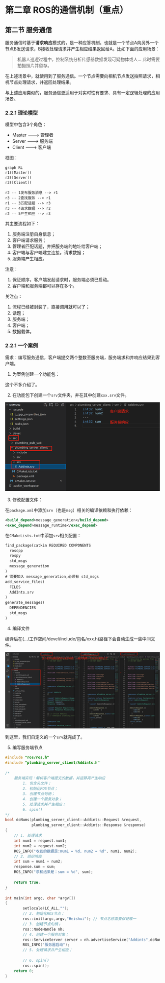# 第二章 ROS的通信机制（重点）

## 第二节 服务通信

服务通信时基于**请求响应**模式的，是一种应答机制。也就是一个节点A向另外一个节点B发送请求，B接收处理请求并产生相应结果返回给A。比如下面的应用场景：

>机器人巡逻过程中，控制系统分析传感器数据发现可疑物体或人... 此时需要拍摄照片并留存。

在上述场景中，就使用到了服务通信。一个节点需要向相机节点发送拍照请求，相机节点处理请求，并返回处理结果。

与上述应用类似的，服务通信更适用于对实时性有要求、具有一定逻辑处理的应用场景。

### 2.2.1 理论模型

模型中包含3个角色：

* Master    ---> 管理者
* Server    ---> 服务端
* Client    ---> 客户端

框图：

```mermaid
graph RL
r1([Master])
r2([Server])
r3([Client])

r2 -- 1发布服务消息 --> r1
r3 -- 2查找服务 --> r1
r1 -- 3匹配话题 --> r3
r3 -- 4请求数据 --> r2
r2 -- 5产生相应 --> r3
```

其主要流程如下：

1. 服务端注册自身信息；
2. 客户端请求服务；
3. 管理者匹配话题，并把服务端的地址给客户端；
4. 客户端与客户端建立连接，请求数据；
5. 服务端产生相应。

注意：

1. 保证顺序，客户端发起请求时，服务端必须已启动。
2. 客户端和服务端都可以存在多个。
   
关注点：

1. 流程已经被封装了，直接调用就可以了；
2. 话题；
3. 服务端；
4. 客户端；
5. 数据载体。

### 2.2.1 一个案例

需求：编写服务通信，客户端提交两个整数至服务端，服务端求和并响应结果到客户端。

1. 为案例创建一个功能包：

这个不多介绍了。

2. 在功能包下创建一个`srv`文件夹，并在其中创建`xxx.srv`文件。

![](./pics/1.png)

3. 修改配置文件：

在`package.xml`中添加`srv`（也是`msg`）相关的编译依赖和执行依赖：

```xml
<build_depend>message_generation</build_depend>
<exec_depend>message_runtime</exec_depend>
```
在`CMakeLists.txt`中添加`srv`相关配置：

```xml
find_package(catkin REQUIRED COMPONENTS
  roscpp
  rospy
  std_msgs
  message_generation
)
# 需要加入 message_generation,必须有 std_msgs
add_service_files(
  FILES
  AddInts.srv
)
generate_messages(
  DEPENDENCIES
  std_msgs
)
```

4. 编译文件

编译后在(.../工作空间/devel/include/包名/xxx.h)路径下会自动生成一些中间文件。

![](./pics/2.png)

到这里，我们自定义的一个`srv`就完成了。

5. 编写服务端节点

```cpp
#include "ros/ros.h"
#include "plumbing_server_client/Addints.h"

/* 
    服务端实现：解析客户端提交的数据，并运算再产生响应
        1. 包含头文件；
        2. 初始化ROS节点；
        3. 创建节点句柄；
        4. 创建一个服务对象；
        5. 处理请求并产生相应；
        6. spin()
*/
bool doNums(plumbing_server_client::Addints::Request &request,
            plumbing_server_client::Addints::Response &response)
{
    // 1. 处理请求
    int num1 = request.num1;
    int num2 = request.num2;
    ROS_INFO("收到的数据是:num1 = %d, num2 = %d", num1, num2);
    // 2. 组织响应
    int sum = num1 + num2;
    response.sum = sum;
    ROS_INFO("求和结果是：sum = %d", sum);

    return true;
}

int main(int argc, char *argv[])
{   
        setlocale(LC_ALL,"");
        // 2. 初始化ROS节点；
        ros::init(argc,argv,"Heishui"); // 节点名称需要保证唯一
        // 3. 创建节点句柄；
        ros::NodeHandle nh;
        // 4. 创建一个服务对象；
        ros::ServiceServer server = nh.advertiseService("Addints",doNums);
        ROS_INFO("服务器启动");
        // 5. 处理请求并产生相应；

        // 6. spin()
        ros::spin();
    return 0;
}
```

